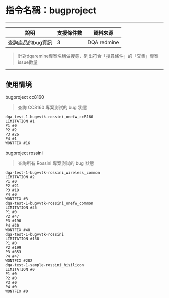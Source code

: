 # 指令名稱：bugproject
***
| 說明 | 支援條件數 | 資料來源 |
| -| - | - |
|  查詢產品的bug資訊  | 3 | DQA redmine |
> 針對dqaremine專案名稱做搜尋，列出符合「搜尋條件」的「交集」專案issue數量

***
## 使用情境 
bugproject cc8160
>查詢 CC8160 專案測試的 bug 狀態
```
dqa-test-1-bugvvtk-rossini_onefw_cc8160
LIMITATION #1
P1 #0
P2 #2
P3 #26
P4 #1
WONTFIX #16
```

bugproject rossini
>查詢所有 Rossini 專案測試的 bug 狀態
```
dqa-test-1-bugvvtk-rossini_wireless_common
LIMITATION #2
P1 #0
P2 #21
P3 #18
P4 #0
WONTFIX #3
dqa-test-1-bugvvtk-rossini_onefw_common
LIMITATION #25
P1 #0
P2 #47
P3 #190
P4 #20
WONTFIX #48
dqa-test-1-bugvvtk-rossini
LIMITATION #138
P1 #0
P2 #199
P3 #853
P4 #47
WONTFIX #282
dqa-test-1-sample-rossini_hisilicon
LIMITATION #0
P1 #0
P2 #0
P3 #0
P4 #0
WONTFIX #0
```





































